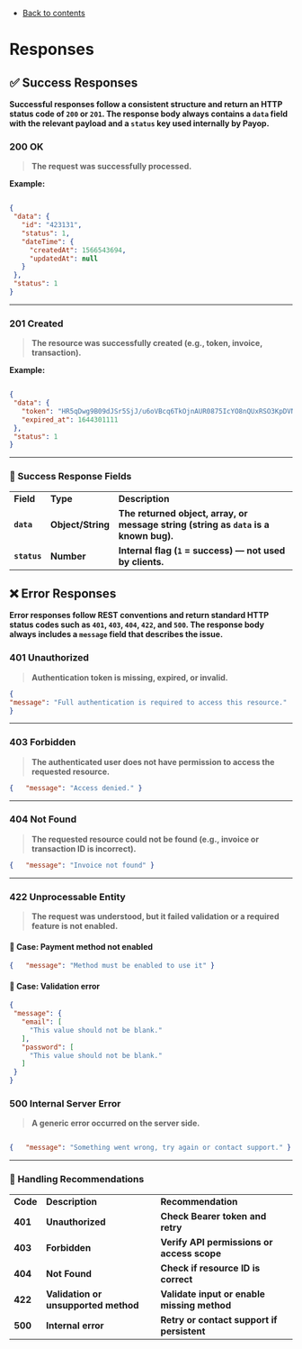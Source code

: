 * [Back to contents](../Readme.md#contents)

# Responses  

## **✅ Success Responses**

**Successful responses follow a consistent structure and return an HTTP status code of <code>200</code> or <code>201</code>. The response body always contains a <code>data</code> field with the relevant payload and a <code>status</code> key used internally by Payop.**


### **200 OK**

> **The request was successfully processed.**

**Example:**


```json

{
 "data": {
   "id": "423131",
   "status": 1,
   "dateTime": {
     "createdAt": 1566543694,
     "updatedAt": null
   }
 },
 "status": 1
}

```


** **


### **201 Created**
> **The resource was successfully created (e.g., token, invoice, transaction).**


**Example:**


```json

{
 "data": {
   "token": "HR5qDwg9B09dJSr5SjJ/u6oVBcq6TkOjnAUR0875IcYO8nQUxRSO3KpDVN",
   "expired_at": 1644301111
 },
 "status": 1
}

```


** **


### **🔑 Success Response Fields**


<table>
  <tr>
   <td><strong>Field</strong>
   </td>
   <td><strong>Type</strong>
   </td>
   <td><strong>Description</strong>
   </td>
  </tr>
  <tr>
   <td><strong><code>data</code></strong>
   </td>
   <td><strong>Object/String</strong>
   </td>
   <td><strong>The returned object, array, or message string (string as <code>data</code> is a known bug).</strong>
   </td>
  </tr>
  <tr>
   <td><strong><code>status</code></strong>
   </td>
   <td><strong>Number</strong>
   </td>
   <td><strong>Internal flag (<code>1</code> = success) — not used by clients.</strong>
   </td>
  </tr>
</table>



## **❌ Error Responses**

**Error responses follow REST conventions and return standard HTTP status codes such as <code>401</code>, <code>403</code>, <code>404</code>, <code>422</code>, and <code>500</code>. The response body always includes a <code>message</code> field that describes the issue.**


### **401 Unauthorized**


> **Authentication token is missing, expired, or invalid.**


```json
{ 
"message": "Full authentication is required to access this resource." 
}

```


** **


### **403 Forbidden**


> **The authenticated user does not have permission to access the requested resource.**


```json
{   "message": "Access denied." }
```


** **


### **404 Not Found**


> **The requested resource could not be found (e.g., invoice or transaction ID is incorrect).**


```json
{   "message": "Invoice not found" }
```


** **


### **422 Unprocessable Entity**


>  **The request was understood, but it failed validation or a required feature is not enabled.**


#### **🔸 Case: Payment method not enabled**


```json
{   "message": "Method must be enabled to use it" }
```



#### **🔸 Case: Validation error**


```json
{
 "message": {
   "email": [
     "This value should not be blank."
   ],
   "password": [
     "This value should not be blank."
   ]
 }
}

```



### **500 Internal Server Error**


> **A generic error occurred on the server side.**


```json

{   "message": "Something went wrong, try again or contact support." }

```


** **


### **📝 Handling Recommendations**


<table>
  <tr>
   <td><strong>Code</strong>
   </td>
   <td><strong>Description</strong>
   </td>
   <td><strong>Recommendation</strong>
   </td>
  </tr>
  <tr>
   <td><strong>401</strong>
   </td>
   <td><strong>Unauthorized</strong>
   </td>
   <td><strong>Check Bearer token and retry</strong>
   </td>
  </tr>
  <tr>
   <td><strong>403</strong>
   </td>
   <td><strong>Forbidden</strong>
   </td>
   <td><strong>Verify API permissions or access scope</strong>
   </td>
  </tr>
  <tr>
   <td><strong>404</strong>
   </td>
   <td><strong>Not Found</strong>
   </td>
   <td><strong>Check if resource ID is correct</strong>
   </td>
  </tr>
  <tr>
   <td><strong>422</strong>
   </td>
   <td><strong>Validation or unsupported method</strong>
   </td>
   <td><strong>Validate input or enable missing method</strong>
   </td>
  </tr>
  <tr>
   <td><strong>500</strong>
   </td>
   <td><strong>Internal error</strong>
   </td>
   <td><strong>Retry or contact support if persistent</strong>
   </td>
  </tr>
</table>
